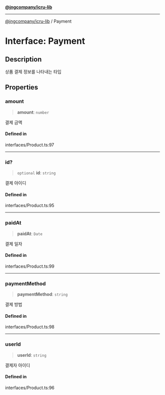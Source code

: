 [**@jngcompany/icru-lib**](../README.md)

***

[@jngcompany/icru-lib](../globals.md) / Payment

# Interface: Payment

## Description

상품 결제 정보를 나타내는 타입

## Properties

### amount

> **amount**: `number`

결제 금액

#### Defined in

interfaces/Product.ts:97

***

### id?

> `optional` **id**: `string`

결제 아이디

#### Defined in

interfaces/Product.ts:95

***

### paidAt

> **paidAt**: `Date`

결제 일자

#### Defined in

interfaces/Product.ts:99

***

### paymentMethod

> **paymentMethod**: `string`

결제 방법

#### Defined in

interfaces/Product.ts:98

***

### userId

> **userId**: `string`

결제자 아이디

#### Defined in

interfaces/Product.ts:96

